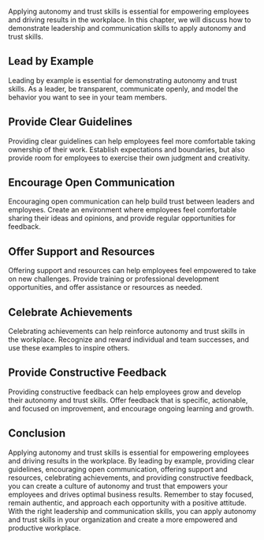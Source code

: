 
Applying autonomy and trust skills is essential for empowering employees and driving results in the workplace. In this chapter, we will discuss how to demonstrate leadership and communication skills to apply autonomy and trust skills.

Lead by Example
---------------

Leading by example is essential for demonstrating autonomy and trust skills. As a leader, be transparent, communicate openly, and model the behavior you want to see in your team members.

Provide Clear Guidelines
------------------------

Providing clear guidelines can help employees feel more comfortable taking ownership of their work. Establish expectations and boundaries, but also provide room for employees to exercise their own judgment and creativity.

Encourage Open Communication
----------------------------

Encouraging open communication can help build trust between leaders and employees. Create an environment where employees feel comfortable sharing their ideas and opinions, and provide regular opportunities for feedback.

Offer Support and Resources
---------------------------

Offering support and resources can help employees feel empowered to take on new challenges. Provide training or professional development opportunities, and offer assistance or resources as needed.

Celebrate Achievements
----------------------

Celebrating achievements can help reinforce autonomy and trust skills in the workplace. Recognize and reward individual and team successes, and use these examples to inspire others.

Provide Constructive Feedback
-----------------------------

Providing constructive feedback can help employees grow and develop their autonomy and trust skills. Offer feedback that is specific, actionable, and focused on improvement, and encourage ongoing learning and growth.

Conclusion
----------

Applying autonomy and trust skills is essential for empowering employees and driving results in the workplace. By leading by example, providing clear guidelines, encouraging open communication, offering support and resources, celebrating achievements, and providing constructive feedback, you can create a culture of autonomy and trust that empowers your employees and drives optimal business results. Remember to stay focused, remain authentic, and approach each opportunity with a positive attitude. With the right leadership and communication skills, you can apply autonomy and trust skills in your organization and create a more empowered and productive workplace.
